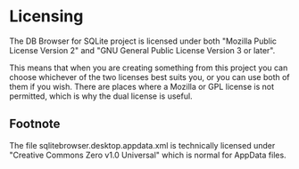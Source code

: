 # Licensing

The DB Browser for SQLite project is licensed under both "Mozilla Public License Version 2" and "GNU General Public License Version 3 or later".

This means that when you are creating something from this project you can choose whichever of the two licenses best suits you, or you can use both of them if you wish. There are places where a Mozilla or GPL license is not permitted, which is why the dual license is useful.

## Footnote

The file sqlitebrowser.desktop.appdata.xml is technically licensed under "Creative Commons Zero v1.0 Universal" which is normal for AppData files.